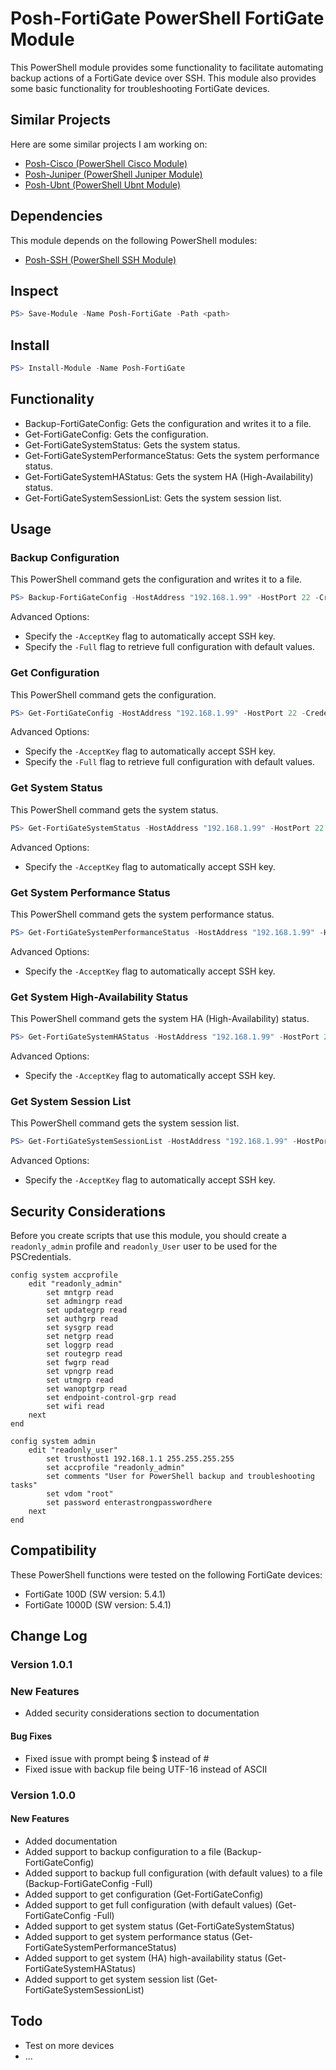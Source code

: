 # Posh-FortiGate PowerShell FortiGate Module

This PowerShell module provides some functionality to facilitate automating backup actions of a FortiGate device over SSH. This module also provides some basic functionality for troubleshooting FortiGate devices.

## Similar Projects

Here are some similar projects I am working on:

* [Posh-Cisco (PowerShell Cisco Module)](https://www.powershellgallery.com/packages/Posh-Cisco "Posh-Cisco PowerShell Cisco Module")
* [Posh-Juniper (PowerShell Juniper Module)](https://www.powershellgallery.com/packages/Posh-Juniper "Posh-Juniper PowerShell Juniper Module")
* [Posh-Ubnt (PowerShell Ubnt Module)](https://www.powershellgallery.com/packages/Posh-Ubnt "Posh-Ubnt PowerShell Ubnt Module")

## Dependencies

This module depends on the following PowerShell modules:

* [Posh-SSH (PowerShell SSH Module)](https://www.powershellgallery.com/packages/Posh-SSH "Posh-SSH PowerShell SSH Module")

## Inspect

```PowerShell
PS> Save-Module -Name Posh-FortiGate -Path <path>
```

## Install

```PowerShell
PS> Install-Module -Name Posh-FortiGate
```

## Functionality

* Backup-FortiGateConfig: Gets the configuration and writes it to a file.
* Get-FortiGateConfig: Gets the configuration.
* Get-FortiGateSystemStatus: Gets the system status.
* Get-FortiGateSystemPerformanceStatus: Gets the system performance status.
* Get-FortiGateSystemHAStatus: Gets the system HA (High-Availability) status.
* Get-FortiGateSystemSessionList: Gets the system session list.

## Usage

### Backup Configuration

This PowerShell command gets the configuration and writes it to a file.

```PowerShell
PS> Backup-FortiGateConfig -HostAddress "192.168.1.99" -HostPort 22 -Credential (Get-Credential) -FilePath "$([Environment]::GetFolderPath(“MyDocuments”))\config.txt"
```

Advanced Options:

* Specify the ```-AcceptKey``` flag to automatically accept SSH key.
* Specify the ```-Full``` flag to retrieve full configuration with default values.

### Get Configuration

This PowerShell command gets the configuration.

```PowerShell
PS> Get-FortiGateConfig -HostAddress "192.168.1.99" -HostPort 22 -Credential (Get-Credential)
```

Advanced Options:

* Specify the ```-AcceptKey``` flag to automatically accept SSH key.
* Specify the ```-Full``` flag to retrieve full configuration with default values.

### Get System Status

This PowerShell command gets the system status.

```PowerShell
PS> Get-FortiGateSystemStatus -HostAddress "192.168.1.99" -HostPort 22 -Credential (Get-Credential)
```

Advanced Options:

* Specify the ```-AcceptKey``` flag to automatically accept SSH key.

### Get System Performance Status

This PowerShell command gets the system performance status.

```PowerShell
PS> Get-FortiGateSystemPerformanceStatus -HostAddress "192.168.1.99" -HostPort 22 -Credential (Get-Credential)
```

Advanced Options:

* Specify the ```-AcceptKey``` flag to automatically accept SSH key.

### Get System High-Availability Status

This PowerShell command gets the system HA (High-Availability) status.

```PowerShell
PS> Get-FortiGateSystemHAStatus -HostAddress "192.168.1.99" -HostPort 22 -Credential (Get-Credential)
```

Advanced Options:

* Specify the ```-AcceptKey``` flag to automatically accept SSH key.

### Get System Session List

This PowerShell command gets the system session list.

```PowerShell
PS> Get-FortiGateSystemSessionList -HostAddress "192.168.1.99" -HostPort 22 -Credential (Get-Credential)
```

Advanced Options:

* Specify the ```-AcceptKey``` flag to automatically accept SSH key.

## Security Considerations

Before you create scripts that use this module, you should create a ```readonly_admin``` profile and ```readonly_User``` user to be used for the PSCredentials.

```
config system accprofile
    edit "readonly_admin"
        set mntgrp read
        set admingrp read
        set updategrp read
        set authgrp read
        set sysgrp read
        set netgrp read
        set loggrp read
        set routegrp read
        set fwgrp read
        set vpngrp read
        set utmgrp read
        set wanoptgrp read
        set endpoint-control-grp read
        set wifi read
    next
end
```

```
config system admin
	edit "readonly_user"
        set trusthost1 192.168.1.1 255.255.255.255
        set accprofile "readonly_admin"
        set comments "User for PowerShell backup and troubleshooting tasks"
        set vdom "root"
        set password enterastrongpasswordhere
    next
end
```

## Compatibility

These PowerShell functions were tested on the following FortiGate devices:

* FortiGate 100D (SW version: 5.4.1)
* FortiGate 1000D (SW version: 5.4.1)

## Change Log

### Version 1.0.1

### New Features

* Added security considerations section to documentation

#### Bug Fixes

* Fixed issue with prompt being $ instead of #
* Fixed issue with backup file being UTF-16 instead of ASCII

### Version 1.0.0

#### New Features

* Added documentation
* Added support to backup configuration to a file (Backup-FortiGateConfig)
* Added support to backup full configuration (with default values) to a file (Backup-FortiGateConfig -Full)
* Added support to get configuration (Get-FortiGateConfig)
* Added support to get full configuration (with default values) (Get-FortiGateConfig -Full)
* Added support to get system status (Get-FortiGateSystemStatus)
* Added support to get system performance status (Get-FortiGateSystemPerformanceStatus)
* Added support to get system (HA) high-availability status (Get-FortiGateSystemHAStatus)
* Added support to get system session list (Get-FortiGateSystemSessionList)

## Todo

* Test on more devices
* ...
